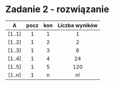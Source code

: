 # Zadanie 2 - rozwiązanie

|  A     | pocz | kon | Liczba wyników |
| :-:    | :--: | :-: | :----:         |
| [1..1] | 1    |  1  | 1              |
| [1..2] | 1    |  2  | 2              |
| [1..3] | 1    |  3  | 6              |
| [1..4] | 1    |  4  | 24             |
| [1..5] | 1    |  5  | 120            |
| [1..n] | 1    |  n  | n!             |